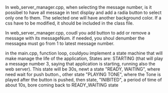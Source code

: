 In web_server_manager.cpp, when selecting the message number, is it possibel to have all message in text display and add a radia button to select only one fo them. The selected one will have another background color. If a css have to be modified, it should be included in the class file.

In web_server_manager.cpp, coudl you add button to add or remove a message with its messageNum. if needed, you shoul denumber the messagea must go from 1 to latest message number.

in the main.cpp, function loop, couldyou implement a state machine that will make manage the life of the application, States are: STARTING (that will play a message number 3, saying that application is starting, running also the web server). This state will be 30s, newt a state "READY, WAITING", where need wait for push button., other state "PLAYING TONE", where the Tone is played after the button is pushed, then state, "INIBITED", a period of time of about 10s, bore coming back to READY_WAITING state